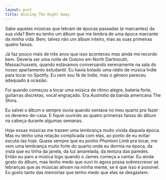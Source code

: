 ```yaml
---
layout: post
title: Wincing The Night Away
---
```


Sabe aquelas músicas que lebram de épocas passadas (e marcantes) da sua vida?
Bem eu tenho um álbum que me lembra de uma época marcante da minha vida.
Bem, talvez não um álbum inteiro, mas as suas primeiras quatro faixas.

Já faz pouco mais de três anos que isso aconteceu mas ainda me recordo bem.
Deveria ser uma noite de Outono em North Dartmouth, Massachussets,
quando estávamos conversando serenamente na sala do nosso apartamento estudantil.
Eu havia botado uma _rádio_ de música Indie para tocar no Spotify.
Eu nem sou fã de Indie, mas o gênero pareceu adequado à ocasião.

Foi quando começou a tocar uma música de rítimo alegre, bateria forte,
guitarras discretas, vocal engraçado. 
Era _Australia_ da banda americana The Shins.

Eu salvei o álbum e sempre ouvia quando sentava no meu quarto pra fazer os
deveres-de-casa.
E fiquei ouvindo as quatro primeiras faixas do álbum na cabeça durante algumas semanas.

Hoje essas músicas me trazem uma lembrança muito vívida daquela época.
Mas eu tenho uma relação complicada com elas, ao ponto de eu evitar escutá-las hoje. 
Quase sempre que eu ponho _Phantom Limb_ pra tocar, me vem uma lembrança muito forte do
quarto onde eu dormia na época, da vista que eu tinha da janela, da luz amarelada, da
textura das paredes.
Então eu paro a música logo quando o James começa a cantar.
Eu ainda gosto do álbum, mas tenho medo que ouví-lo agora possa _sobrescrever_ as
lebranças que as músicas ativam na minha mente, se é que isso é possível.
Eu gosto tanto das memórias que tenho medo que elas se desgastem.
